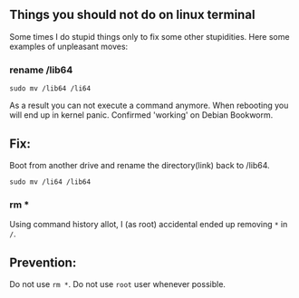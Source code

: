 ## Things you should not do on linux terminal

Some times I do stupid things only to fix some other stupidities.
Here some examples of unpleasant moves:

### rename /lib64
 
```
sudo mv /lib64 /li64
```

As a result you can not execute a command anymore.
When rebooting you will end up in kernel panic.
Confirmed 'working' on Debian Bookworm.

## Fix:

Boot from another drive and rename the directory(link) back to /lib64.

```
sudo mv /li64 /lib64
```
 
### rm *

Using command history allot, I (as root) accidental ended up removing `*` in `/`.

## Prevention:

Do not use `rm *`.
Do not use `root` user whenever possible.
